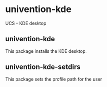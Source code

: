 # univention-kde
UCS - KDE desktop

## univention-kde
This package installs the KDE desktop.

## univention-kde-setdirs
This package sets the profile path for the user
